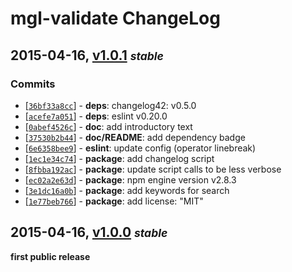 # mgl-validate ChangeLog

## 2015-04-16, [v1.0.1](https://github.com/magora-labs/mgl-validate/tree/v1.0.1) **_<small>stable</small>_**

### Commits

  - [[`36bf33a8cc`](https://github.com/magora-labs/mgl-validate/commit/36bf33a8cc101a31b797656223df8adaef3c9a10)] - **deps**: changelog42: v0.5.0
  - [[`acefe7a051`](https://github.com/magora-labs/mgl-validate/commit/acefe7a051e862c48cc1284152f1574a6dd43030)] - **deps**: eslint v0.20.0
  - [[`0abef4526c`](https://github.com/magora-labs/mgl-validate/commit/0abef4526cc0581215fea1af029db9e88ea21757)] - **doc**: add introductory text
  - [[`37530b2b44`](https://github.com/magora-labs/mgl-validate/commit/37530b2b4430b63225644d5b0944028f0f750bca)] - **doc/README**: add dependency badge
  - [[`6e6358bee9`](https://github.com/magora-labs/mgl-validate/commit/6e6358bee9c332c4f0fb5f32d9f642811046dd72)] - **eslint**: update config (operator linebreak)
  - [[`1ec1e34c74`](https://github.com/magora-labs/mgl-validate/commit/1ec1e34c7453d801b3d4ace52d123ca8d82e0349)] - **package**: add changelog script
  - [[`8fbba192ac`](https://github.com/magora-labs/mgl-validate/commit/8fbba192ace3a3c6a01694f8cda92458eb8c3efe)] - **package**: update script calls to be less verbose
  - [[`ec02a2e63d`](https://github.com/magora-labs/mgl-validate/commit/ec02a2e63d9b18332a909437126a21d3494e826f)] - **package**: npm engine version v2.8.3
  - [[`3e1dc16a0b`](https://github.com/magora-labs/mgl-validate/commit/3e1dc16a0b2f80f4c95096f63d5f2d2c2fdfc35c)] - **package**: add keywords for search
  - [[`1e77beb766`](https://github.com/magora-labs/mgl-validate/commit/1e77beb76687d35d0c8c6b80936d222898fa8607)] - **package**: add license: "MIT"


## 2015-04-16, [v1.0.0](https://github.com/magora-labs/mgl-validate/tree/v1.0.0) **_<small>stable</small>_**

**first public release**

